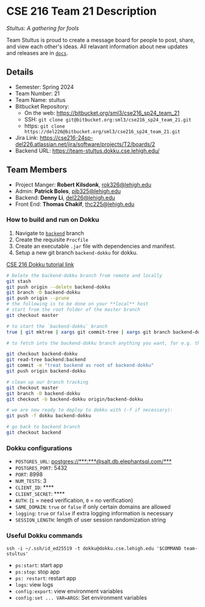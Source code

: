 # CSE 216 Team 21 Description

_Stultus: A gathering for fools_

Team Stultus is proud to create a message board for people to post, share, and view each
other's ideas. All relavant information about new updates and releases are in [`docs`](docs).

## Details

- Semester: Spring 2024
- Team Number: 21
- Team Name: stultus
- Bitbucket Repository:
  - On the web: <https://bitbucket.org/sml3/cse216_sp24_team_21>
  - SSH: `git clone git@bitbucket.org:sml3/cse216_sp24_team_21.git`
  - https: `git clone https://del226@bitbucket.org/sml3/cse216_sp24_team_21.git`
- Jira Link: <https://cse216-24sp-del226.atlassian.net/jira/software/projects/T2/boards/2>
- Backend URL: <https://team-stultus.dokku.cse.lehigh.edu/>

## Team Members

- Project Manger: **Robert Kilsdonk**, [rok326@lehigh.edu](mailto:rok326@lehigh.edu)
- Admin: **Patrick Boles**, [pjb325@lehigh.edu](mailto:pjb325@lehigh.edu)
- Backend: **Denny Li**, [del226@lehigh.edu](mailto:del226@lehigh.edu)
- Front End: **Thomas Chakif**, [thc225@lehigh.edu](mailto:thc225@lehigh.edu)

### How to build and run on Dokku

1. Navigate to [`backend`](backend) branch
2. Create the requisite `Procfile`
3. Create an executable `.jar` file with dependencies and manifest.
4. Setup a new git branch `backend-dokku` for dokku.

[CSE 216 Dokku tutorial link](https://www.cse.lehigh.edu/~stevelu/spear-tutorials/viewer.html#cse216_dokku/tut.md)

```bash
# Delete the backend-dokku branch from remote and locally
git stash
git push origin --delete backend-dokku
git branch -D backend-dokku
git push origin --prune
# the following is to be done on your **local** host
# start from the root folder of the master branch
git checkout master

# to start the `backend-dokku` branch
true | git mktree | xargs git commit-tree | xargs git branch backend-dokku

# to fetch into the backend-dokku branch anything you want, for e.g. the backend directory from the backend branch:

git checkout backend-dokku
git read-tree backend:backend
git commit -m "treat backend as root of backend-dokku"
git push origin backend-dokku

# clean up our branch tracking
git checkout master
git branch -D backend-dokku
git checkout -b backend-dokku origin/backend-dokku

# we are now ready to deploy to dokku with (-f if necessary):
git push -f dokku backend-dokku

# go back to backend branch
git checkout backend

```

### Dokku configurations

- `POSTGRES_URL`: <postgres://***:***@salt.db.elephantsql.com/***>
- `POSTGRES_PORT`: 5432
- `PORT`: 8998
- `NUM_TESTS`: 3
- `CLIENT_ID`: \*\*\*\*
- `CLIENT_SECRET`: \*\*\*\*
- `AUTH`: (`1` = need verification, `0` = no verification)
- `SAME_DOMAIN`: `true` or `false` if only certain domains are allowed
- `logging`: `true` or `false` if extra logging information is necessary
- `SESSION_LENGTH`: length of user session randomization string

### Useful Dokku commands

`ssh -i ~/.ssh/id_ed25519 -t dokku@dokku.cse.lehigh.edu '$COMMAND team-stultus'`

- `ps:start`: start app
- `ps:stop`: stop app
- `ps: restart`: restart app
- `logs`: view logs
- `config:export`: view environment variables
- `config:set ... VAR=ARGS`: Set environment variables
